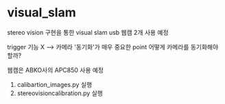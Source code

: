 # visual_slam 

stereo vision 구현을 통한 visual slam 
usb 웹캠 2개 사용 예정 


trigger 기능 X --> 카메라 '동기화'가 매우 중요한 point
어떻게 카메라를 동기화해야할까? 

웹캠은 ABKO사의 APC850 사용 예정 


1. calibartion_images.py 실행
2. stereovisioncalibration.py 실행 

